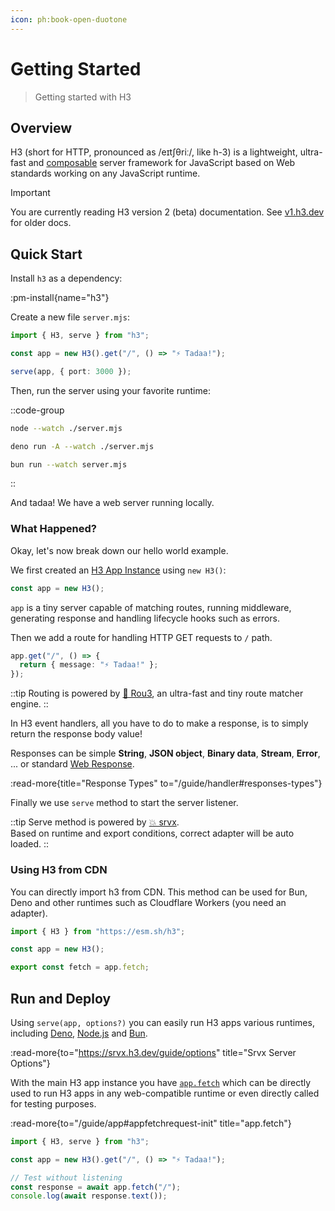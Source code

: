 ```yaml
---
icon: ph:book-open-duotone
---
```


# Getting Started

> Getting started with H3

## Overview

H3 (short for HTTP, pronounced as /eɪtʃθriː/, like h-3) is a lightweight, ultra-fast and [composable](/utils) server framework for JavaScript based on Web standards working on any JavaScript runtime.

> [!IMPORTANT]
> You are currently reading H3 version 2 (beta) documentation. See [v1.h3.dev](https://v1.h3.dev/) for older docs.

## Quick Start

Install `h3` as a dependency:

:pm-install{name="h3"}

Create a new file `server.mjs`:

```ts [server.mjs]
import { H3, serve } from "h3";

const app = new H3().get("/", () => "⚡️ Tadaa!");

serve(app, { port: 3000 });
```

Then, run the server using your favorite runtime:

::code-group

```bash [node]
node --watch ./server.mjs
```

```bash [deno]
deno run -A --watch ./server.mjs
```

```bash [bun]
bun run --watch server.mjs
```

::

And tadaa! We have a web server running locally.

### What Happened?

Okay, let's now break down our hello world example.

We first created an [H3 App Instance](/guide/app) using `new H3()`:

```ts
const app = new H3();
```

`app` is a tiny server capable of matching routes, running middleware, generating response and handling lifecycle hooks such as errors.

Then we add a route for handling HTTP GET requests to `/` path.

```ts
app.get("/", () => {
  return { message: "⚡️ Tadaa!" };
});
```

::tip
Routing is powered by [🌳 Rou3](https://github.com/h3js/rou3), an ultra-fast and tiny route matcher engine.
::

In H3 event handlers, all you have to do to make a response, is to simply return the response body value!

Responses can be simple **String**, **JSON object**, **Binary data**, **Stream**, **Error**, ... or standard [Web Response](https://developer.mozilla.org/en-US/docs/Web/API/Response/Response).

:read-more{title="Response Types" to="/guide/handler#responses-types"}

Finally we use `serve` method to start the server listener.

::tip
Serve method is powered by [💥 srvx](https://srvx.h3.dev/).
<br>Based on runtime and export conditions, correct adapter will be auto loaded.
::

### Using H3 from CDN

You can directly import h3 from CDN. This method can be used for Bun, Deno and other runtimes such as Cloudflare Workers (you need an adapter).

```js
import { H3 } from "https://esm.sh/h3";

const app = new H3();

export const fetch = app.fetch;
```

## Run and Deploy

Using `serve(app, options?)` you can easily run H3 apps various runtimes, including [Deno](https://deno.com/), [Node.js](https://nodejs.org/) and [Bun](https://bun.sh/).

:read-more{to="https://srvx.h3.dev/guide/options" title="Srvx Server Options"}

With the main H3 app instance you have [`app.fetch`](/guide/app#appfetchrequest-init) which can be directly used to run H3 apps in any web-compatible runtime or even directly called for testing purposes.

:read-more{to="/guide/app#appfetchrequest-init" title="app.fetch"}

```js [test.mjs]
import { H3, serve } from "h3";

const app = new H3().get("/", () => "⚡️ Tadaa!");

// Test without listening
const response = await app.fetch("/");
console.log(await response.text());
```

<!-- ::read-more{to="https://nitro.build"}
For zero config setup deployment to different providers, we recommend using [Nitro](https://nitro.build).
:: -->
